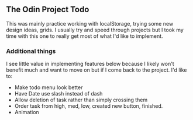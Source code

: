 ## The Odin Project Todo
This was mainly practice working with localStorage, trying some new design ideas, grids. I usually try and speed through projects but I took my time with this one to really get most of what I'd like to implement.

### Additional things
I see little value in implementing features below because I likely won't benefit much and want to move on but if I come back to the project. I'd like to:
- Make todo menu look better
- Have Date use slash instead of dash
- Allow deletion of task rather than simply crossing them
- Order task from high, med, low, created new button, finished.
- Animation